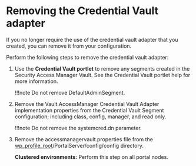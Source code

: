 # Removing the Credential Vault adapter

If you no longer require the use of the credential vault adapter that you created, you can remove it from your configuration.

Perform the following steps to remove the credential vault adapter:

1.  Use the **Credential Vault portlet** to remove any segments created in the Security Access Manager Vault. See the Credential Vault portlet help for more information.

    !!!note
        Do not remove DefaultAdminSegment.

2.  Remove the Vault.AccessManager Credential Vault Adapter implementation properties from the Credential Vault Segment configuration; including class, config, manager, and read only.

    !!!note
        Do not remove the systemcred.dn parameter.

3.  Remove the accessmanagervault.properties file from the [wp\_profile\_root](../../../../../../../guide_me/wpsdirstr.md#wp_profile_rootwp)/PortalServer/config/config directory.

    **Clustered environments:** Perform this step on all portal nodes.



